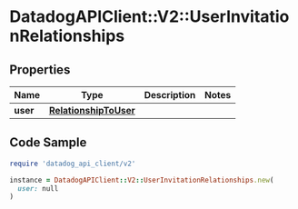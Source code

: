 # DatadogAPIClient::V2::UserInvitationRelationships

## Properties

| Name | Type | Description | Notes |
| ---- | ---- | ----------- | ----- |
| **user** | [**RelationshipToUser**](RelationshipToUser.md) |  |  |

## Code Sample

```ruby
require 'datadog_api_client/v2'

instance = DatadogAPIClient::V2::UserInvitationRelationships.new(
  user: null
)
```


